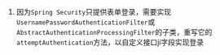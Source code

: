 1. 因为`Spring Security`只提供表单登录，需要实现`UsernamePasswordAuthenticationFilter`或`AbstractAuthenticationProcessingFilter`的子类，重写它的 `attemptAuthentication`方法，以自定义接口ji字段实现登录
<!--stackedit_data:
eyJoaXN0b3J5IjpbMTY4MTczMjAzNyw2MDYxNTMxMl19
-->